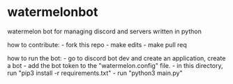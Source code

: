# watermelonbot

watermelon bot for managing discord and servers
written in python

how to contribute:
    - fork this repo
    - make edits
    - make pull req

how to run the bot:
    - go to discord bot dev and create an application, create a bot
    - add the bot token to the "watermelon.config" file.
    - in this directory, run "pip3 install -r requirements.txt"
    - run "python3 main.py"
